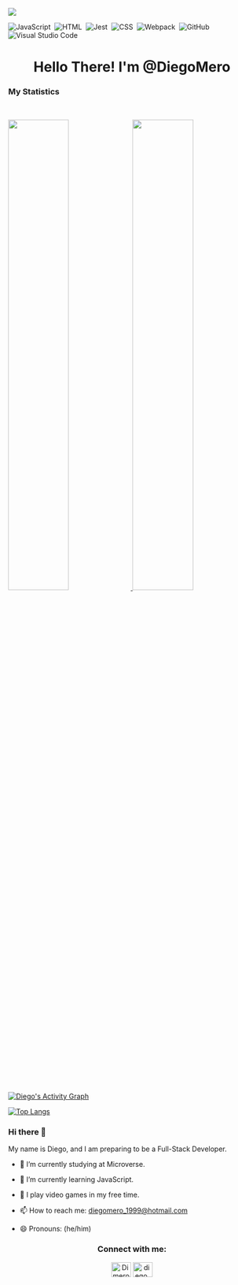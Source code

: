 <a href="https://www.youtube.com/watch?v=dQw4w9WgXcQ"><img src="https://user-images.githubusercontent.com/73097560/115834477-dbab4500-a447-11eb-908a-139a6edaec5c.gif"></a>

![JavaScript](https://img.shields.io/badge/-JavaScript-05122A?style=flat&logo=javascript)&nbsp;
![HTML](https://img.shields.io/badge/-HTML-05122A?style=flat&logo=HTML5)&nbsp;
![Jest](https://img.shields.io/badge/Jest-C21325?style=flat&logo=jest&logoColor=white)&nbsp;
![CSS](https://img.shields.io/badge/-CSS-05122A?style=flat&logo=CSS3&logoColor=1572B6)&nbsp;
![Webpack](https://img.shields.io/badge/Webpack-8DD6F9?style=flat&logo=Webpack&logoColor=white)&nbsp;
![GitHub](https://img.shields.io/badge/-GitHub-05122A?style=flat&logo=github)&nbsp;
![Visual Studio Code](https://img.shields.io/badge/-Visual%20Studio%20Code-05122A?style=flat&logo=visual-studio-code&logoColor=007ACC)&nbsp;

<h1 align="center">Hello There! I'm @DiegoMero</h1>

### My Statistics

<br/>
<p align="left">
  <a href="https://github.com/DiegoMero/">
  <img width="49.5%" src="https://github-readme-stats.vercel.app/api?username=DiegoMero&show_icons=true&theme=react&hide_border=true" />
    <img width="49.5%" src="https://github-readme-streak-stats.herokuapp.com/?user=DiegoMero&theme=react&hide_border=true" />
  </a>
</p>
<br>

[![Diego's Activity Graph](https://activity-graph.herokuapp.com/graph?username=DiegoMero&custom_title=DiegoMero's%20Contribution%20Graph&theme=react-dark&hide_border=true)](https://github.com/DiegoMero/)

[![Top Langs](https://github-readme-stats.vercel.app/api/top-langs/?username=DiegoMero&theme=react&layout=compact&card_width=1000)](https://github.com/DiegoMero/github-readme-stats)

### Hi there 👋

My name is Diego, and I am preparing to be a Full-Stack Developer.

- 🔭 I’m currently studying at Microverse.

- 🌱 I’m currently learning JavaScript.

- 💬 I play video games in my free time.

- 📫 How to reach me: diegomero_1999@hotmail.com

- 😄 Pronouns: (he/him)

<h3 align="center">Connect with me:</h3>
<p align="center">
<a href="https://twitter.com/Dimero18" target="blank"><img align="center" src="https://cdn.jsdelivr.net/npm/simple-icons@3.0.1/icons/twitter.svg" alt="Dimero18" height="30" width="40" /></a>
<a href="https://www.instagram.com/diego_mero" target="blank"><img align="center" src="https://cdn.jsdelivr.net/npm/simple-icons@3.0.1/icons/instagram.svg" alt="diego_mero" height="30" width="40" /></a>
</p>
